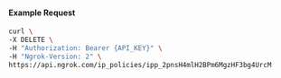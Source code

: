 <!-- Code generated for API Clients. DO NOT EDIT. -->

#### Example Request

```bash
curl \
-X DELETE \
-H "Authorization: Bearer {API_KEY}" \
-H "Ngrok-Version: 2" \
https://api.ngrok.com/ip_policies/ipp_2pnsH4mlH2BPm6MgzHF3bg4UrcM
```
